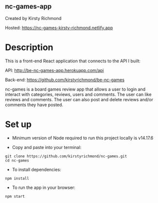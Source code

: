 ## nc-games-app

Created by Kirsty Richmond

Hosted: https://nc-games-kirsty-richmond.netlify.app

# Description

This is a front-end React application that connects to the API I built:

API: http://be-nc-games-app.herokuapp.com/api

Back-end: https://github.com/kirstyrichmond/be-nc-games

nc-games is a board games review app that allows a user to login and interact with categories, reviews, users and comments. The user can like reviews and comments. The user can also post and delete reviews and/or comments they have posted.

# Set up

- Minimum version of Node required to run this project locally is v14.17.6

- Copy and paste into your terminal:

```
git clone https://github.com/kirstyrichmond/nc-games.git
cd nc-games
```

- To install dependencies:

```
npm install
```

- To run the app in your browser:

```
npm start
```
